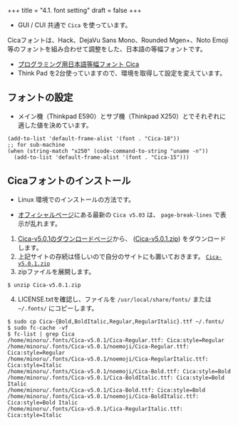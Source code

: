 +++
title = "4.1. font setting"
draft = false
+++
* GUI / CUI 共通で `Cica` を使っています。

Cicaフォントは、Hack、DejaVu Sans Mono、Rounded Mgen+、Noto Emoji等のフォントを組み合わせて調整をした、日本語の等幅フォントです。

* [プログラミング用日本語等幅フォント Cica](https://github.com/miiton/Cica)
* Think Pad を2台使っていますので、環境を取得して設定を変えています。

## フォントの設定
* メイン機（Thinkpad E590）とサブ機（Thinkpad X250）とでそれぞれに適した値を決めています。

```elisp
(add-to-list 'default-frame-alist '(font . "Cica-18"))
;; for sub-machine
(when (string-match "x250" (code-command-to-string "uname -n"))
  (add-to-list 'default-frame-alist '(font . "Cica-15")))
```

## Cicaフォントのインストール
* Linux 環境でのインストールの方法です。

* [オフィシャルページ](https://github.com/miiton/Cica/releases/tag/v5.0.3)にある最新の `Cica v5.03` は、
`page-break-lines` で表示が乱れます。

1. [Cica-v5.0.1のダウンロードページ](https://github.com/SSW-SCIENTIFIC/Cica/releases)から、
([Cica-v5.0.1.zip](https://github.com/SSW-SCIENTIFIC/Cica/releases/download/v5.0.1-no-glyph-mod/Cica-v5.0.1.zip)) をダウンロードします。
2. 上記サイトの存続は怪しいので自分のサイトにも置いておきます。 [`Cica-v5.0.1.zip` ](https://minorugh.xsrv.jp/Cica/Cica-v5.0.1.zip)
3. zipファイルを展開します。

```codesesion
$ unzip Cica-v5.0.1.zip
```
4. LICENSE.txtを確認し、ファイルを `/usr/local/share/fonts/` または `~/.fonts/` にコピーします。

```codesession
$ sudo cp Cica-{Bold,BoldItalic,Regular,RegularItalic}.ttf ~/.fonts/
$ sudo fc-cache -vf
$ fc-list | grep Cica
/home/minoru/.fonts/Cica-v5.0.1/Cica-Regular.ttf: Cica:style=Regular
/home/minoru/.fonts/Cica-v5.0.1/noemoji/Cica-Regular.ttf: Cica:style=Regular
/home/minoru/.fonts/Cica-v5.0.1/noemoji/Cica-RegularItalic.ttf: Cica:style=Italic
/home/minoru/.fonts/Cica-v5.0.1/noemoji/Cica-Bold.ttf: Cica:style=Bold
/home/minoru/.fonts/Cica-v5.0.1/Cica-BoldItalic.ttf: Cica:style=Bold Italic
/home/minoru/.fonts/Cica-v5.0.1/Cica-Bold.ttf: Cica:style=Bold
/home/minoru/.fonts/Cica-v5.0.1/noemoji/Cica-BoldItalic.ttf: Cica:style=Bold Italic
/home/minoru/.fonts/Cica-v5.0.1/Cica-RegularItalic.ttf: Cica:style=Italic
```

